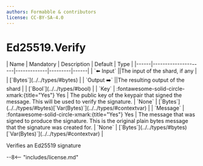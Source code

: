 ```yaml
---
authors: Formabble & contributors
license: CC-BY-SA-4.0
---
```



# Ed25519.Verify

<div class="sh-parameters" markdown="1">
| Name | Mandatory | Description | Default | Type |
|------|---------------------|-------------|---------|------|
| `⬅️ Input` ||The input of the shard, if any | | [`Bytes`](../../types/#bytes) |
| `Output ➡️` ||The resulting output of the shard | | [`Bool`](../../types/#bool) |
| `Key` | :fontawesome-solid-circle-xmark:{title="Yes"} Yes  | The public key of the keypair that signed the message. This will be used to verify the signature. | `None` | [`Bytes`](../../types/#bytes)[`Var(Bytes)`](../../types/#contextvar) |
| `Message` | :fontawesome-solid-circle-xmark:{title="Yes"} Yes  | The message that was signed to produce the signature. This is the original plain bytes message that the signature was created for. | `None` | [`Bytes`](../../types/#bytes)[`Var(Bytes)`](../../types/#contextvar) |

</div>

Verifies an Ed25519 signature

--8<-- "includes/license.md"


